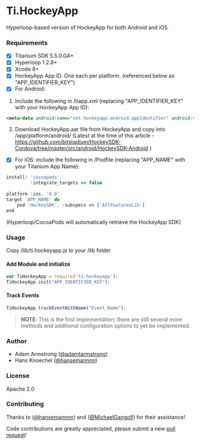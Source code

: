# Ti.HockeyApp
Hyperloop-based version of HockeyApp for both Android and iOS


### Requirements
- [x] Titanium SDK 5.5.0.GA+
- [x] Hyperloop 1.2.8+
- [x] Xcode 8+
- [x] HockeyApp App ID.  One each per platform.  (referenced below as "APP_IDENTIFIER_KEY")
- [x] For Android:
1. Include the following in /tiapp.xml (replacing "APP_IDENTIFIER_KEY" with your HockeyApp App ID):
```xml
<meta-data android:name="net.hockeyapp.android.appIdentifier" android:value="APP_IDENTIFIER_KEY"/>
```
2. Download HockeyApp.aar file from HockeyApp and copy into /app/platform/android/
(Latest at the time of this article - https://github.com/bitstadium/HockeySDK-Cordova/tree/master/src/android/HockeySDK-Android )

- [x] For iOS:
include the following in /Podfile (replacing "APP_NAME" with your Titanium App Name):
```javascript
install! 'cocoapods',
         :integrate_targets => false
 
platform :ios, '8.0'
target 'APP_NAME' do
    pod 'HockeySDK', :subspecs => ['AllFeaturesLib']
end
```
(Hyperloop/CocoaPods will automatically retrieve the HockeyApp SDK)

### Usage
Copy /lib/ti.hockeyapp.js to your /lib folder


#### Add Module and initialize
```javascript
var TiHockeyApp = require('ti.hockeyapp');
TiHockeyApp.init("APP_IDENTIFIER_KEY");
```


#### Track Events
```javascript
TiHockeyApp.trackEventWithName("Event_Name");
```


> **NOTE**: This is the first implementation; there are still several more methods and additional configuration options to yet be implemented.


### Author
* Adam Armstrong ([@adamtarmstrong](https://twitter.com/adamtarmstrong))
* Hans Knoechel ([@hansemannnn](https://twitter.com/hansemannnn))


### License
Apache 2.0


### Contributing
Thanks to ([@hansemannnn](https://twitter.com/hansemannnn)) and ([@MichaelGangolf](https://twitter.com/MichaelGangolf)) for their assistance!

Code contributions are greatly appreciated, please submit a new [pull request](https://github.com/hyperloop-modules/ti.hockeyapp/pull/new/master)!
